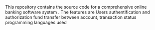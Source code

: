 This repository contains the source code for a comprehensive online banking software system . 
The features are 
Users authentification and authorization 
fund transfer between  account,  transaction status
programming languages used
